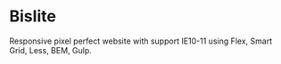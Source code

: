 # Bislite
Responsive pixel perfect website with support IE10-11 using Flex, Smart Grid, Less, BEM, Gulp.
